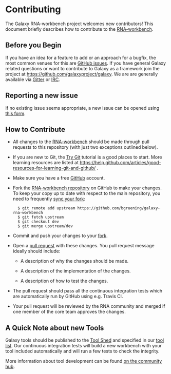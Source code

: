 # Contributing

The Galaxy RNA-workbench project welcomes new contributors!
This document briefly describes how to contribute to the [RNA-workbench](https://github.com/bgruening/galaxy-rna-workbench).

## Before you Begin

If you have an idea for a feature to add or an approach for a bugfix,
the most common venues for this are [GitHub issues](https://github.com/bgruening/galaxy-rna-workbench/issues).
If you have general Galaxy related questions or want to contribute to Galaxy as a framework join the project
at https://github.com/galaxyproject/galaxy. We are are generally available via [Gitter](https://gitter.im/galaxyproject/Lobby) or
[IRC](https://wiki.galaxyproject.org/GetInvolved#IRC_Channel).

## Reporting a new issue

If no existing issue seems appropriate, a new issue can be
opened using [this form](https://github.com/bgruening/galaxy-rna-workbench/issues/new).

## How to Contribute

* All changes to the [RNA-workbench](https://github.com/bgruening/galaxy-rna-workbench)
  should be made through pull requests to this repository (with just two
  exceptions outlined below).

* If you are new to Git, the [Try Git](http://try.github.com/) tutorial is a good places to start.
  More learning resources are listed at https://help.github.com/articles/good-resources-for-learning-git-and-github/ .

* Make sure you have a free [GitHub](https://github.com/) account.

* Fork the [RNA-workbench repository](https://github.com/bgruening/galaxy-rna-workbench) on
  GitHub to make your changes.
  To keep your copy up to date with respect to the main repository, you need to
  frequently [sync your fork](https://help.github.com/articles/syncing-a-fork/):
  ```
    $ git remote add upstream https://github.com/bgruening/galaxy-rna-workbench
    $ git fetch upstream
    $ git checkout dev
    $ git merge upstream/dev
  ```

* Commit and push your changes to your
  [fork](https://help.github.com/articles/pushing-to-a-remote/).

* Open a [pull
  request](https://help.github.com/articles/creating-a-pull-request/)
  with these changes. You pull request message ideally should include:

   * A description of why the changes should be made.

   * A description of the implementation of the changes.

   * A description of how to test the changes.

* The pull request should pass all the continuous integration tests which are
  automatically run by GitHub using e.g. Travis CI.

* Your pull request will be reviewed by the RNA community and merged if one member of the core team
  approves the changes.

## A Quick Note about new Tools

  Galaxy tools should be published to the
  [Tool Shed](https://galaxyproject.org/toolshed) and specified in our
  [tool list](https://github.com/bgruening/galaxy-rna-workbench/blob/master/rna_workbench.yml).
  Our continuous integration tests will build a new workbench with your tool included automatically and will run
  a few tests to check the integrity.

  More information about tool development can be found [on the community hub](https://galaxyproject.org/develop).
